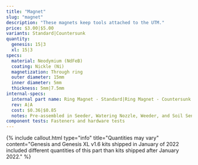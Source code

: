 ```yaml
---
title: "Magnet"
slug: "magnet"
description: "These magnets keep tools attached to the UTM."
price: $3.00|$5.00
variants: Standard|Countersunk
quantity:
  genesis: 15|3
  xl: 15|3
specs:
  material: Neodymium (NdFeB)
  coating: Nickle (Ni)
  magnetization: Through ring
  outer diameter: 15mm
  inner diameter: 5mm
  thickness: 5mm|7.5mm
internal-specs:
  internal part name: Ring Magnet - Standard|Ring Magnet - Countersunk
  rev: A|A
  cost: $0.36|$0.85
  notes: Pre-assembled in Seeder, Watering Nozzle, Weeder, and Soil Sensor Tools. Quantity updated for production run 2.
component tests: Fasteners and hardware tests
---
```


{%
include callout.html
type="info"
title="Quantities may vary"
content="Genesis and Genesis XL v1.6 kits shipped in January of 2022 included different quantities of this part than kits shipped after January 2022."
%}
